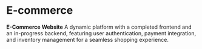 # E-commerce
**E-Commerce Website**   A dynamic platform with a completed frontend and an in-progress backend, featuring user authentication, payment integration, and inventory management for a seamless shopping experience.

